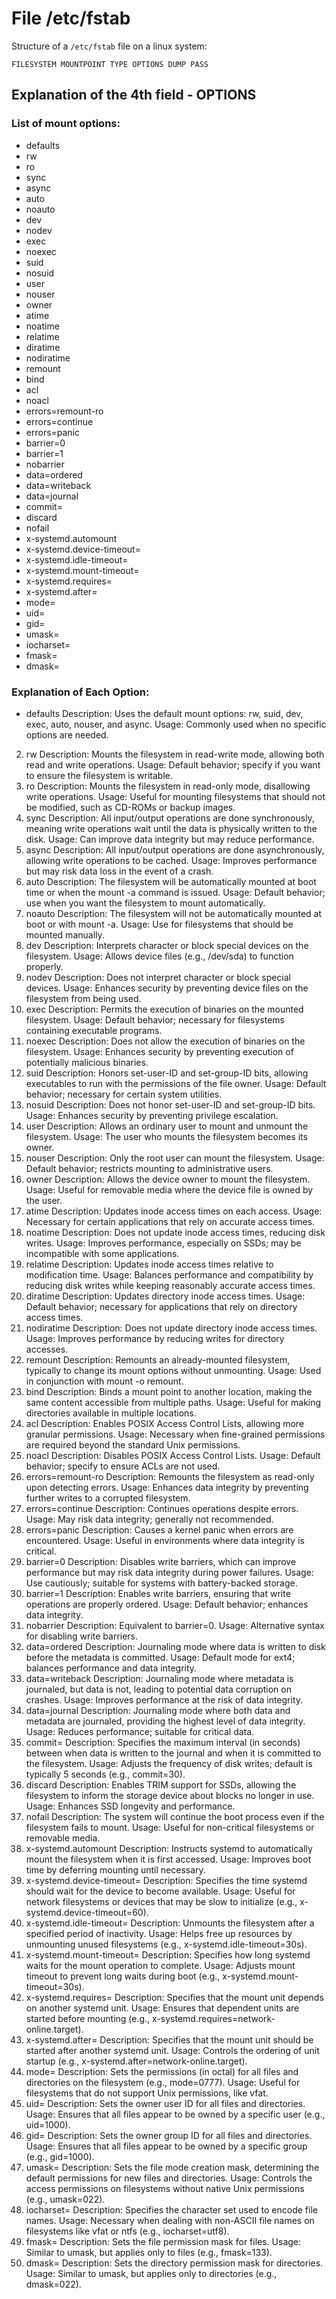 # File /etc/fstab

Structure of a `/etc/fstab` file on a linux system:

`FILESYSTEM MOUNTPOINT TYPE OPTIONS DUMP PASS`

## Explanation of the 4th field - OPTIONS

### List of mount options:

- defaults
- rw
- ro
- sync
- async
- auto
- noauto
- dev
- nodev
- exec
- noexec
- suid
- nosuid
- user
- nouser
- owner
- atime
- noatime
- relatime
- diratime
- nodiratime
- remount
- bind
- acl
- noacl
- errors=remount-ro
- errors=continue
- errors=panic
- barrier=0
- barrier=1
- nobarrier
- data=ordered
- data=writeback
- data=journal
- commit=
- discard
- nofail
- x-systemd.automount
- x-systemd.device-timeout=
- x-systemd.idle-timeout=
- x-systemd.mount-timeout=
- x-systemd.requires=
- x-systemd.after=
- mode=
- uid=
- gid=
- umask=
- iocharset=
- fmask=
- dmask=

### Explanation of Each Option:

- defaults
Description: Uses the default mount options: rw, suid, dev, exec, auto, nouser, and async.
Usage: Commonly used when no specific options are needed.
2. rw
Description: Mounts the filesystem in read-write mode, allowing both read and write operations.
Usage: Default behavior; specify if you want to ensure the filesystem is writable.
3. ro
Description: Mounts the filesystem in read-only mode, disallowing write operations.
Usage: Useful for mounting filesystems that should not be modified, such as CD-ROMs or backup images.
4. sync
Description: All input/output operations are done synchronously, meaning write operations wait until the data is physically written to the disk.
Usage: Can improve data integrity but may reduce performance.
5. async
Description: All input/output operations are done asynchronously, allowing write operations to be cached.
Usage: Improves performance but may risk data loss in the event of a crash.
6. auto
Description: The filesystem will be automatically mounted at boot time or when the mount -a command is issued.
Usage: Default behavior; use when you want the filesystem to mount automatically.
7. noauto
Description: The filesystem will not be automatically mounted at boot or with mount -a.
Usage: Use for filesystems that should be mounted manually.
8. dev
Description: Interprets character or block special devices on the filesystem.
Usage: Allows device files (e.g., /dev/sda) to function properly.
9. nodev
Description: Does not interpret character or block special devices.
Usage: Enhances security by preventing device files on the filesystem from being used.
10. exec
Description: Permits the execution of binaries on the mounted filesystem.
Usage: Default behavior; necessary for filesystems containing executable programs.
11. noexec
Description: Does not allow the execution of binaries on the filesystem.
Usage: Enhances security by preventing execution of potentially malicious binaries.
12. suid
Description: Honors set-user-ID and set-group-ID bits, allowing executables to run with the permissions of the file owner.
Usage: Default behavior; necessary for certain system utilities.
13. nosuid
Description: Does not honor set-user-ID and set-group-ID bits.
Usage: Enhances security by preventing privilege escalation.
14. user
Description: Allows an ordinary user to mount and unmount the filesystem.
Usage: The user who mounts the filesystem becomes its owner.
15. nouser
Description: Only the root user can mount the filesystem.
Usage: Default behavior; restricts mounting to administrative users.
16. owner
Description: Allows the device owner to mount the filesystem.
Usage: Useful for removable media where the device file is owned by the user.
17. atime
Description: Updates inode access times on each access.
Usage: Necessary for certain applications that rely on accurate access times.
18. noatime
Description: Does not update inode access times, reducing disk writes.
Usage: Improves performance, especially on SSDs; may be incompatible with some applications.
19. relatime
Description: Updates inode access times relative to modification time.
Usage: Balances performance and compatibility by reducing disk writes while keeping reasonably accurate access times.
20. diratime
Description: Updates directory inode access times.
Usage: Default behavior; necessary for applications that rely on directory access times.
21. nodiratime
Description: Does not update directory inode access times.
Usage: Improves performance by reducing writes for directory accesses.
22. remount
Description: Remounts an already-mounted filesystem, typically to change its mount options without unmounting.
Usage: Used in conjunction with mount -o remount.
23. bind
Description: Binds a mount point to another location, making the same content accessible from multiple paths.
Usage: Useful for making directories available in multiple locations.
24. acl
Description: Enables POSIX Access Control Lists, allowing more granular permissions.
Usage: Necessary when fine-grained permissions are required beyond the standard Unix permissions.
25. noacl
Description: Disables POSIX Access Control Lists.
Usage: Default behavior; specify to ensure ACLs are not used.
26. errors=remount-ro
Description: Remounts the filesystem as read-only upon detecting errors.
Usage: Enhances data integrity by preventing further writes to a corrupted filesystem.
27. errors=continue
Description: Continues operations despite errors.
Usage: May risk data integrity; generally not recommended.
28. errors=panic
Description: Causes a kernel panic when errors are encountered.
Usage: Useful in environments where data integrity is critical.
29. barrier=0
Description: Disables write barriers, which can improve performance but may risk data integrity during power failures.
Usage: Use cautiously; suitable for systems with battery-backed storage.
30. barrier=1
Description: Enables write barriers, ensuring that write operations are properly ordered.
Usage: Default behavior; enhances data integrity.
31. nobarrier
Description: Equivalent to barrier=0.
Usage: Alternative syntax for disabling write barriers.
32. data=ordered
Description: Journaling mode where data is written to disk before the metadata is committed.
Usage: Default mode for ext4; balances performance and data integrity.
33. data=writeback
Description: Journaling mode where metadata is journaled, but data is not, leading to potential data corruption on crashes.
Usage: Improves performance at the risk of data integrity.
34. data=journal
Description: Journaling mode where both data and metadata are journaled, providing the highest level of data integrity.
Usage: Reduces performance; suitable for critical data.
35. commit=
Description: Specifies the maximum interval (in seconds) between when data is written to the journal and when it is committed to the filesystem.
Usage: Adjusts the frequency of disk writes; default is typically 5 seconds (e.g., commit=30).
36. discard
Description: Enables TRIM support for SSDs, allowing the filesystem to inform the storage device about blocks no longer in use.
Usage: Enhances SSD longevity and performance.
37. nofail
Description: The system will continue the boot process even if the filesystem fails to mount.
Usage: Useful for non-critical filesystems or removable media.
38. x-systemd.automount
Description: Instructs systemd to automatically mount the filesystem when it is first accessed.
Usage: Improves boot time by deferring mounting until necessary.
39. x-systemd.device-timeout=
Description: Specifies the time systemd should wait for the device to become available.
Usage: Useful for network filesystems or devices that may be slow to initialize (e.g., x-systemd.device-timeout=60).
40. x-systemd.idle-timeout=
Description: Unmounts the filesystem after a specified period of inactivity.
Usage: Helps free up resources by unmounting unused filesystems (e.g., x-systemd.idle-timeout=30s).
41. x-systemd.mount-timeout=
Description: Specifies how long systemd waits for the mount operation to complete.
Usage: Adjusts mount timeout to prevent long waits during boot (e.g., x-systemd.mount-timeout=30s).
42. x-systemd.requires=
Description: Specifies that the mount unit depends on another systemd unit.
Usage: Ensures that dependent units are started before mounting (e.g., x-systemd.requires=network-online.target).
43. x-systemd.after=
Description: Specifies that the mount unit should be started after another systemd unit.
Usage: Controls the ordering of unit startup (e.g., x-systemd.after=network-online.target).
44. mode=
Description: Sets the permissions (in octal) for all files and directories on the filesystem (e.g., mode=0777).
Usage: Useful for filesystems that do not support Unix permissions, like vfat.
45. uid=
Description: Sets the owner user ID for all files and directories.
Usage: Ensures that all files appear to be owned by a specific user (e.g., uid=1000).
46. gid=
Description: Sets the owner group ID for all files and directories.
Usage: Ensures that all files appear to be owned by a specific group (e.g., gid=1000).
47. umask=
Description: Sets the file mode creation mask, determining the default permissions for new files and directories.
Usage: Controls the access permissions on filesystems without native Unix permissions (e.g., umask=022).
48. iocharset=
Description: Specifies the character set used to encode file names.
Usage: Necessary when dealing with non-ASCII file names on filesystems like vfat or ntfs (e.g., iocharset=utf8).
49. fmask=
Description: Sets the file permission mask for files.
Usage: Similar to umask, but applies only to files (e.g., fmask=133).
50. dmask=
Description: Sets the directory permission mask for directories.
Usage: Similar to umask, but applies only to directories (e.g., dmask=022).
